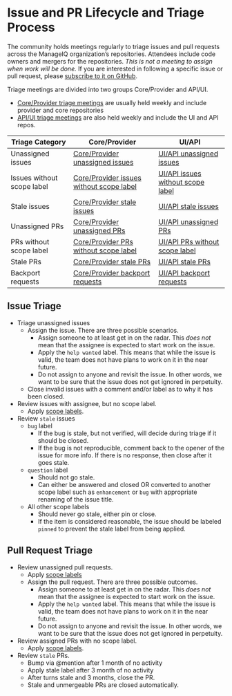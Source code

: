# Issue and PR Lifecycle and Triage Process

The community holds meetings regularly to triage issues and pull requests across the ManageIQ organization’s repositories.  Attendees include code owners and mergers for the repositories.  *This is not a meeting to assign when work will be done.*  If you are interested in following a specific issue or pull request, please [subscribe to it on GitHub].

Triage meetings are divided into two groups Core/Provider and API/UI.
  * [Core/Provider triage meetings][] are usually held weekly and include provider and core repositories
  * [API/UI triage meetings][] are also held weekly and include the UI and API repos.

Triage Category            | Core/Provider                                | UI/API
---                        | ---                                          | ---
Unassigned issues          | [Core/Provider unassigned issues][]          | [UI/API unassigned issues][]
Issues without scope label | [Core/Provider issues without scope label][] | [UI/API issues without scope label][]
Stale issues               | [Core/Provider stale issues][]               | [UI/API stale issues][]
Unassigned PRs             | [Core/Provider unassigned PRs][]             | [UI/API unassigned PRs][]
PRs without scope label    | [Core/Provider PRs without scope label][]    | [UI/API PRs without scope label][]
Stale PRs                  | [Core/Provider stale PRs][]                  | [UI/API stale PRs][]
Backport requests          | [Core/Provider backport requests][]          | [UI/API backport requests][]

## Issue Triage
* Triage unassigned issues
  * Assign the issue.  There are three possible scenarios.
    * Assign someone to at least get in on the radar.  This *does not* mean that the assignee is expected to start work on the issue.
    * Apply the `help wanted` label.  This means that while the issue is valid, the team does not have plans to work on it in the near future.
    * Do not assign to anyone and revisit the issue.  In other words, we want to be sure that the issue does not get ignored in perpetuity.
  * Close invalid issues with a comment and/or label as to why it has been closed.
* Review issues with assignee, but no scope label.
  * Apply [scope labels][].
* Review `stale` issues
  * `bug` label
    * If the bug is stale, but not verified, will decide during triage if it should be closed.
    * If the bug is not reproducible, comment back to the opener of the issue for more info. If there is no response, then close after it goes stale.
  * `question` label
    * Should not go stale.
    * Can either be answered and closed OR converted to another scope label such as `enhancement` or `bug` with appropriate renaming of the issue title.
  * All other scope labels
    * Should never go stale, either pin or close.
    * If the item is considered reasonable, the issue should be labeled `pinned` to prevent the stale label from being applied.

## Pull Request Triage
* Review unassigned pull requests.
  * Apply [scope labels][]
  * Assign the pull request.  There are three possible outcomes.
    * Assign someone to at least get in on the radar.  This *does not* mean that the assignee is expected to start work on the issue.
    * Apply the `help wanted` label.  This means that while the issue is valid, the team does not have plans to work on it in the near future.
    * Do not assign to anyone and revisit the issue.  In other words, we want to be sure that the issue does not get ignored in perpetuity.
* Review assigned PRs with no scope label.
  * Apply [scope labels][].
* Review `stale` PRs.
  * Bump via @mention after 1 month of no activity
  * Apply stale label after 3 month of no activity
  * After turns stale and 3 months, close the PR.
  * Stale and unmergeable PRs are closed automatically.


[subscribe to it on GitHub]:                                https://help.github.com/en/github/managing-subscriptions-and-notifications-on-github
[Core/Provider triage meetings]:                            https://calendar.google.com/event?action=TEMPLATE&tmeid=NWNjbGw2dDgzOGluZDJrb3QzanFobW9vNmNfMjAyMDAyMTNUMTgzMDAwWiBjb250YWN0QG1hbmFnZWlxLm9yZw&tmsrc=contact%40manageiq.org&scp=ALL
[API/UI triage meetings]:                                   https://calendar.google.com/event?action=TEMPLATE&tmeid=NzIxc28ycGtpcnJqcThobjhiMjh2NGQ5N3FfMjAyMDAyMTRUMTQzMDAwWiBjb250YWN0QG1hbmFnZWlxLm9yZw&tmsrc=contact%40manageiq.org&scp=ALL
[scope labels]:                                             https://www.manageiq.org/docs/guides/labels
<!-- triage links generated after here -->
[Core/Provider unassigned issues]:                          https://github.com/issues?q=archived%3Afalse+sort%3Acreated-desc+is%3Aissue+is%3Aopen+no%3Aassignee+-label%3A%22help+wanted%22+org%3AManageIQ+-repo%3AManageIQ%2Fbugzilla_mirror+-repo%3AManageIQ%2Fmanageiq-consumption+-repo%3AManageIQ%2Fmanageiq-cross_repo-tests+-repo%3AManageIQ%2Fmanageiq-design+-repo%3AManageIQ%2Fmanageiq-performance+-repo%3AManageIQ%2Fmanageiq-release+-repo%3AManageIQ%2Fmanageiq-v2v+-repo%3AManageIQ%2Fmanageiq-v2v-conversion_host+-repo%3AManageIQ%2Fmanageiq-v2v-conversion_host-build+-repo%3AManageIQ%2Fmanageiq-vagrant-dev+-repo%3AManageIQ%2Fpolisher+-repo%3AManageIQ%2Fintegration_tests+-repo%3AManageIQ%2Fwrapanapi+-repo%3AManageIQ%2Fmanageiq-lxca-docs+-repo%3AManageIQ%2Fmanageiq-nuage-docs+-repo%3AManageIQ%2Fmanageiq-redfish-docs+-repo%3AManageIQ%2Fmanageiq-vcloud-docs+-repo%3AManageIQ%2Fmanageiq_docs+-repo%3AManageIQ%2Fmanageiq-api+-repo%3AManageIQ%2Fmanageiq-ui-classic+-repo%3AManageIQ%2Fmanageiq-ui-service+-repo%3AManageIQ%2Freact-ui-components+-repo%3AManageIQ%2Fui-components
[Core/Provider issues without scope label]:                 https://github.com/issues?q=archived%3Afalse+sort%3Acreated-desc+is%3Aissue+is%3Aopen+-label%3Abug+-label%3A%22bug%2Fsporadic+test+failure%22+-label%3Acleanup+-label%3Adeveloper+-label%3Adocumentation+-label%3Aenhancement+-label%3Aperformance+-label%3Aredesign+-label%3Arefactoring+-label%3A%22technical+debt%22+-label%3Atest+org%3AManageIQ+-repo%3AManageIQ%2Fbugzilla_mirror+-repo%3AManageIQ%2Fmanageiq-consumption+-repo%3AManageIQ%2Fmanageiq-cross_repo-tests+-repo%3AManageIQ%2Fmanageiq-design+-repo%3AManageIQ%2Fmanageiq-performance+-repo%3AManageIQ%2Fmanageiq-release+-repo%3AManageIQ%2Fmanageiq-v2v+-repo%3AManageIQ%2Fmanageiq-v2v-conversion_host+-repo%3AManageIQ%2Fmanageiq-v2v-conversion_host-build+-repo%3AManageIQ%2Fmanageiq-vagrant-dev+-repo%3AManageIQ%2Fpolisher+-repo%3AManageIQ%2Fintegration_tests+-repo%3AManageIQ%2Fwrapanapi+-repo%3AManageIQ%2Fmanageiq-lxca-docs+-repo%3AManageIQ%2Fmanageiq-nuage-docs+-repo%3AManageIQ%2Fmanageiq-redfish-docs+-repo%3AManageIQ%2Fmanageiq-vcloud-docs+-repo%3AManageIQ%2Fmanageiq_docs+-repo%3AManageIQ%2Fmanageiq-api+-repo%3AManageIQ%2Fmanageiq-ui-classic+-repo%3AManageIQ%2Fmanageiq-ui-service+-repo%3AManageIQ%2Freact-ui-components+-repo%3AManageIQ%2Fui-components
[Core/Provider stale issues]:                               https://github.com/issues?q=archived%3Afalse+sort%3Acreated-desc+is%3Aissue+is%3Aopen+label%3Astale+org%3AManageIQ+-repo%3AManageIQ%2Fbugzilla_mirror+-repo%3AManageIQ%2Fmanageiq-consumption+-repo%3AManageIQ%2Fmanageiq-cross_repo-tests+-repo%3AManageIQ%2Fmanageiq-design+-repo%3AManageIQ%2Fmanageiq-performance+-repo%3AManageIQ%2Fmanageiq-release+-repo%3AManageIQ%2Fmanageiq-v2v+-repo%3AManageIQ%2Fmanageiq-v2v-conversion_host+-repo%3AManageIQ%2Fmanageiq-v2v-conversion_host-build+-repo%3AManageIQ%2Fmanageiq-vagrant-dev+-repo%3AManageIQ%2Fpolisher+-repo%3AManageIQ%2Fintegration_tests+-repo%3AManageIQ%2Fwrapanapi+-repo%3AManageIQ%2Fmanageiq-lxca-docs+-repo%3AManageIQ%2Fmanageiq-nuage-docs+-repo%3AManageIQ%2Fmanageiq-redfish-docs+-repo%3AManageIQ%2Fmanageiq-vcloud-docs+-repo%3AManageIQ%2Fmanageiq_docs+-repo%3AManageIQ%2Fmanageiq-api+-repo%3AManageIQ%2Fmanageiq-ui-classic+-repo%3AManageIQ%2Fmanageiq-ui-service+-repo%3AManageIQ%2Freact-ui-components+-repo%3AManageIQ%2Fui-components
[Core/Provider unassigned PRs]:                             https://github.com/issues?q=archived%3Afalse+sort%3Acreated-desc+is%3Apr+is%3Aopen+-label%3Awip+no%3Aassignee+-label%3A%22help+wanted%22+org%3AManageIQ+-repo%3AManageIQ%2Fbugzilla_mirror+-repo%3AManageIQ%2Fmanageiq-consumption+-repo%3AManageIQ%2Fmanageiq-cross_repo-tests+-repo%3AManageIQ%2Fmanageiq-design+-repo%3AManageIQ%2Fmanageiq-performance+-repo%3AManageIQ%2Fmanageiq-release+-repo%3AManageIQ%2Fmanageiq-v2v+-repo%3AManageIQ%2Fmanageiq-v2v-conversion_host+-repo%3AManageIQ%2Fmanageiq-v2v-conversion_host-build+-repo%3AManageIQ%2Fmanageiq-vagrant-dev+-repo%3AManageIQ%2Fpolisher+-repo%3AManageIQ%2Fintegration_tests+-repo%3AManageIQ%2Fwrapanapi+-repo%3AManageIQ%2Fmanageiq-lxca-docs+-repo%3AManageIQ%2Fmanageiq-nuage-docs+-repo%3AManageIQ%2Fmanageiq-redfish-docs+-repo%3AManageIQ%2Fmanageiq-vcloud-docs+-repo%3AManageIQ%2Fmanageiq_docs+-repo%3AManageIQ%2Fmanageiq-api+-repo%3AManageIQ%2Fmanageiq-ui-classic+-repo%3AManageIQ%2Fmanageiq-ui-service+-repo%3AManageIQ%2Freact-ui-components+-repo%3AManageIQ%2Fui-components
[Core/Provider PRs without scope label]:                    https://github.com/issues?q=archived%3Afalse+sort%3Acreated-desc+is%3Apr+is%3Aopen+-label%3Awip+-label%3Abug+-label%3A%22bug%2Fsporadic+test+failure%22+-label%3Acleanup+-label%3Adeveloper+-label%3Adocumentation+-label%3Aenhancement+-label%3Aperformance+-label%3Aredesign+-label%3Arefactoring+-label%3A%22technical+debt%22+-label%3Atest+org%3AManageIQ+-repo%3AManageIQ%2Fbugzilla_mirror+-repo%3AManageIQ%2Fmanageiq-consumption+-repo%3AManageIQ%2Fmanageiq-cross_repo-tests+-repo%3AManageIQ%2Fmanageiq-design+-repo%3AManageIQ%2Fmanageiq-performance+-repo%3AManageIQ%2Fmanageiq-release+-repo%3AManageIQ%2Fmanageiq-v2v+-repo%3AManageIQ%2Fmanageiq-v2v-conversion_host+-repo%3AManageIQ%2Fmanageiq-v2v-conversion_host-build+-repo%3AManageIQ%2Fmanageiq-vagrant-dev+-repo%3AManageIQ%2Fpolisher+-repo%3AManageIQ%2Fintegration_tests+-repo%3AManageIQ%2Fwrapanapi+-repo%3AManageIQ%2Fmanageiq-lxca-docs+-repo%3AManageIQ%2Fmanageiq-nuage-docs+-repo%3AManageIQ%2Fmanageiq-redfish-docs+-repo%3AManageIQ%2Fmanageiq-vcloud-docs+-repo%3AManageIQ%2Fmanageiq_docs+-repo%3AManageIQ%2Fmanageiq-api+-repo%3AManageIQ%2Fmanageiq-ui-classic+-repo%3AManageIQ%2Fmanageiq-ui-service+-repo%3AManageIQ%2Freact-ui-components+-repo%3AManageIQ%2Fui-components
[Core/Provider stale PRs]:                                  https://github.com/issues?q=archived%3Afalse+sort%3Acreated-desc+is%3Apr+is%3Aopen+label%3Astale+org%3AManageIQ+-repo%3AManageIQ%2Fbugzilla_mirror+-repo%3AManageIQ%2Fmanageiq-consumption+-repo%3AManageIQ%2Fmanageiq-cross_repo-tests+-repo%3AManageIQ%2Fmanageiq-design+-repo%3AManageIQ%2Fmanageiq-performance+-repo%3AManageIQ%2Fmanageiq-release+-repo%3AManageIQ%2Fmanageiq-v2v+-repo%3AManageIQ%2Fmanageiq-v2v-conversion_host+-repo%3AManageIQ%2Fmanageiq-v2v-conversion_host-build+-repo%3AManageIQ%2Fmanageiq-vagrant-dev+-repo%3AManageIQ%2Fpolisher+-repo%3AManageIQ%2Fintegration_tests+-repo%3AManageIQ%2Fwrapanapi+-repo%3AManageIQ%2Fmanageiq-lxca-docs+-repo%3AManageIQ%2Fmanageiq-nuage-docs+-repo%3AManageIQ%2Fmanageiq-redfish-docs+-repo%3AManageIQ%2Fmanageiq-vcloud-docs+-repo%3AManageIQ%2Fmanageiq_docs+-repo%3AManageIQ%2Fmanageiq-api+-repo%3AManageIQ%2Fmanageiq-ui-classic+-repo%3AManageIQ%2Fmanageiq-ui-service+-repo%3AManageIQ%2Freact-ui-components+-repo%3AManageIQ%2Fui-components
[Core/Provider backport requests]:                          https://github.com/issues?q=archived%3Afalse+sort%3Acreated-desc+is%3Amerged+is%3Apr+label%3Ajansa%2Fyes%3F+org%3AManageIQ+-repo%3AManageIQ%2Fbugzilla_mirror+-repo%3AManageIQ%2Fmanageiq-consumption+-repo%3AManageIQ%2Fmanageiq-cross_repo-tests+-repo%3AManageIQ%2Fmanageiq-design+-repo%3AManageIQ%2Fmanageiq-performance+-repo%3AManageIQ%2Fmanageiq-release+-repo%3AManageIQ%2Fmanageiq-v2v+-repo%3AManageIQ%2Fmanageiq-v2v-conversion_host+-repo%3AManageIQ%2Fmanageiq-v2v-conversion_host-build+-repo%3AManageIQ%2Fmanageiq-vagrant-dev+-repo%3AManageIQ%2Fpolisher+-repo%3AManageIQ%2Fintegration_tests+-repo%3AManageIQ%2Fwrapanapi+-repo%3AManageIQ%2Fmanageiq-lxca-docs+-repo%3AManageIQ%2Fmanageiq-nuage-docs+-repo%3AManageIQ%2Fmanageiq-redfish-docs+-repo%3AManageIQ%2Fmanageiq-vcloud-docs+-repo%3AManageIQ%2Fmanageiq_docs+-repo%3AManageIQ%2Fmanageiq-api+-repo%3AManageIQ%2Fmanageiq-ui-classic+-repo%3AManageIQ%2Fmanageiq-ui-service+-repo%3AManageIQ%2Freact-ui-components+-repo%3AManageIQ%2Fui-components
[UI/API unassigned issues]:                                 https://github.com/issues?q=archived%3Afalse+sort%3Acreated-desc+is%3Aissue+is%3Aopen+no%3Aassignee+-label%3A%22help+wanted%22+repo%3AManageIQ%2Fmanageiq-api+repo%3AManageIQ%2Fmanageiq-ui-classic+repo%3AManageIQ%2Fmanageiq-ui-service+repo%3AManageIQ%2Freact-ui-components+repo%3AManageIQ%2Fui-components
[UI/API issues without scope label]:                        https://github.com/issues?q=archived%3Afalse+sort%3Acreated-desc+is%3Aissue+is%3Aopen+-label%3Abug+-label%3A%22bug%2Fsporadic+test+failure%22+-label%3Acleanup+-label%3Adeveloper+-label%3Adocumentation+-label%3Aenhancement+-label%3Aperformance+-label%3Aredesign+-label%3Arefactoring+-label%3A%22technical+debt%22+-label%3Atest+repo%3AManageIQ%2Fmanageiq-api+repo%3AManageIQ%2Fmanageiq-ui-classic+repo%3AManageIQ%2Fmanageiq-ui-service+repo%3AManageIQ%2Freact-ui-components+repo%3AManageIQ%2Fui-components
[UI/API stale issues]:                                      https://github.com/issues?q=archived%3Afalse+sort%3Acreated-desc+is%3Aissue+is%3Aopen+label%3Astale+repo%3AManageIQ%2Fmanageiq-api+repo%3AManageIQ%2Fmanageiq-ui-classic+repo%3AManageIQ%2Fmanageiq-ui-service+repo%3AManageIQ%2Freact-ui-components+repo%3AManageIQ%2Fui-components
[UI/API unassigned PRs]:                                    https://github.com/issues?q=archived%3Afalse+sort%3Acreated-desc+is%3Apr+is%3Aopen+-label%3Awip+no%3Aassignee+-label%3A%22help+wanted%22+repo%3AManageIQ%2Fmanageiq-api+repo%3AManageIQ%2Fmanageiq-ui-classic+repo%3AManageIQ%2Fmanageiq-ui-service+repo%3AManageIQ%2Freact-ui-components+repo%3AManageIQ%2Fui-components
[UI/API PRs without scope label]:                           https://github.com/issues?q=archived%3Afalse+sort%3Acreated-desc+is%3Apr+is%3Aopen+-label%3Awip+-label%3Abug+-label%3A%22bug%2Fsporadic+test+failure%22+-label%3Acleanup+-label%3Adeveloper+-label%3Adocumentation+-label%3Aenhancement+-label%3Aperformance+-label%3Aredesign+-label%3Arefactoring+-label%3A%22technical+debt%22+-label%3Atest+repo%3AManageIQ%2Fmanageiq-api+repo%3AManageIQ%2Fmanageiq-ui-classic+repo%3AManageIQ%2Fmanageiq-ui-service+repo%3AManageIQ%2Freact-ui-components+repo%3AManageIQ%2Fui-components
[UI/API stale PRs]:                                         https://github.com/issues?q=archived%3Afalse+sort%3Acreated-desc+is%3Apr+is%3Aopen+label%3Astale+repo%3AManageIQ%2Fmanageiq-api+repo%3AManageIQ%2Fmanageiq-ui-classic+repo%3AManageIQ%2Fmanageiq-ui-service+repo%3AManageIQ%2Freact-ui-components+repo%3AManageIQ%2Fui-components
[UI/API backport requests]:                                 https://github.com/issues?q=archived%3Afalse+sort%3Acreated-desc+is%3Amerged+is%3Apr+label%3Ajansa%2Fyes%3F+repo%3AManageIQ%2Fmanageiq-api+repo%3AManageIQ%2Fmanageiq-ui-classic+repo%3AManageIQ%2Fmanageiq-ui-service+repo%3AManageIQ%2Freact-ui-components+repo%3AManageIQ%2Fui-components
